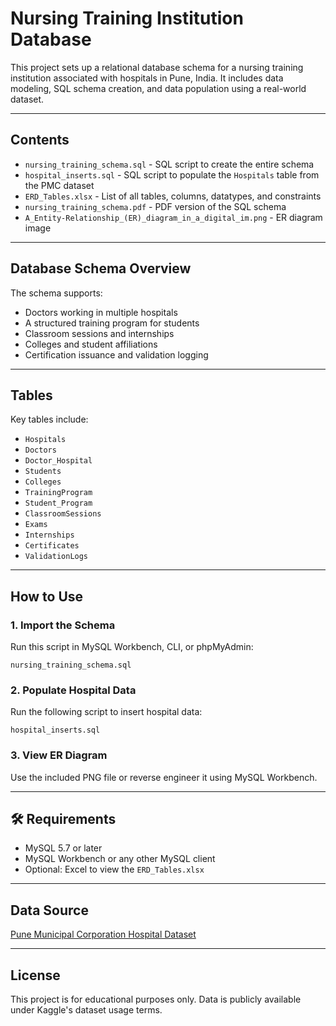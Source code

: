 
# Nursing Training Institution Database

This project sets up a relational database schema for a nursing training institution associated with hospitals in Pune, India. It includes data modeling, SQL schema creation, and data population using a real-world dataset.

---

## Contents

- `nursing_training_schema.sql` - SQL script to create the entire schema
- `hospital_inserts.sql` - SQL script to populate the `Hospitals` table from the PMC dataset
- `ERD_Tables.xlsx` - List of all tables, columns, datatypes, and constraints
- `nursing_training_schema.pdf` - PDF version of the SQL schema
- `A_Entity-Relationship_(ER)_diagram_in_a_digital_im.png` - ER diagram image

---

## Database Schema Overview

The schema supports:

- Doctors working in multiple hospitals
- A structured training program for students
- Classroom sessions and internships
- Colleges and student affiliations
- Certification issuance and validation logging

---

## Tables

Key tables include:

- `Hospitals`
- `Doctors`
- `Doctor_Hospital`
- `Students`
- `Colleges`
- `TrainingProgram`
- `Student_Program`
- `ClassroomSessions`
- `Exams`
- `Internships`
- `Certificates`
- `ValidationLogs`

---

## How to Use

### 1. Import the Schema

Run this script in MySQL Workbench, CLI, or phpMyAdmin:
```
nursing_training_schema.sql
```

### 2. Populate Hospital Data

Run the following script to insert hospital data:
```
hospital_inserts.sql
```

### 3. View ER Diagram

Use the included PNG file or reverse engineer it using MySQL Workbench.

---

## 🛠 Requirements

- MySQL 5.7 or later
- MySQL Workbench or any other MySQL client
- Optional: Excel to view the `ERD_Tables.xlsx`

---

## Data Source

[Pune Municipal Corporation Hospital Dataset](https://www.kaggle.com/datasets/prasad22/pmc-hospital-infrastructure/data)

---

## License

This project is for educational purposes only. Data is publicly available under Kaggle's dataset usage terms.
